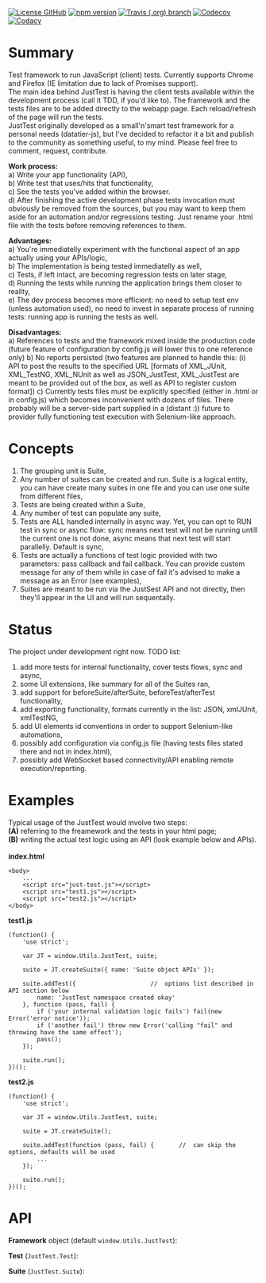 [![License GitHub](https://img.shields.io/github/license/gullerya/just-test.svg)](https://opensource.org/licenses/MIT)
[![npm version](https://img.shields.io/npm/v/just-test.svg?label=npm)](https://www.npmjs.com/package/just-test)
[![Travis (.org) branch](https://img.shields.io/travis/gullerya/just-test/master.svg?logo=travis)](https://travis-ci.org/gullerya/just-test)
[![Codecov](https://img.shields.io/codecov/c/github/gullerya/just-test/master.svg)](https://codecov.io/gh/gullerya/just-test/branch/master)
[![Codacy](https://img.shields.io/codacy/grade/9aa34b1cf3c248fea0164e71137dce1c.svg?logo=codacy)](https://www.codacy.com/app/gullerya/just-test)

# Summary

Test framework to run JavaScript (client) tests. Currently supports Chrome and Firefox (IE limitation due to lack of Promises support).<br/>
The main idea behind JustTest is having the client tests available within the development process (call it TDD, if you'd like to). The framework and the tests files are to be added directly to the webapp page. Each reload/refresh of the page will run the tests.<br/>
JustTest originally developed as a small'n'smart test framework for a personal needs (datatier-js), but I've decided to refactor it a bit and publish to the community as something useful, to my mind. Please feel free to comment, request, contribute.

<b>Work process:</b><br/>
	a)	Write your app functionality (API),<br/>
	b)	Write test that uses/hits that functionality,<br/>
	c)	See the tests you've added within the browser.<br>
	d)	After finishing the active development phase tests invocation must obviously be removed from the sources, but you may want to keep them aside for an automation and/or regressions testing. Just rename your .html file with the tests before removing references to them.<br/>

<b>Advantages:</b><br/>
	a)	You're immediatelly experiment with the functional aspect of an app actually using your APIs/logic,<br/>
	b)	The implementation is being tested immediatelly as well,<br/>
	c)	Tests, if left intact, are becoming regression tests on later stage,<br/>
	d)	Running the tests while running the application brings them closer to reality,<br/>
	e)	The dev process becomes more efficient: no need to setup test env (unless automation used), no need to invest in separate process of running tests: running app is running the tests as well.<br/>

<b>Disadvantages:</b><br/>
	a)	References to tests and the framework mixed inside the production code (future feature of configuration by config.js will lower this to one reference only)
	b)	No reports persisted (two features are planned to handle this: (i) API to post the results to the specified URL [formats of XML_JUnit, XML_TestNG, XML_NUnit as well as JSON_JustTest, XML_JustTest are meant to be provided out of the box, as well as API to register custom format])
	c)	Currently tests files must be explicitly specified (either in .html or in config.js) which becomes inconvenient with dozens of files. There probably will be a server-side part supplied in a (distant :)) future to provider fully functioning test execution with Selenium-like approach.

# Concepts

1) The grouping unit is Suite,<br/>
2) Any number of suites can be created and run. Suite is a logical entity, you can have create many suites in one file and you can use one suite from different files,<br/>
3) Tests are being created within a Suite,<br/>
4) Any number of test can populate any suite,<br/>
5) Tests are ALL handled internally in async way. Yet, you can opt to RUN test in sync or async flow: sync means next test will not be running untill the current one is not done, async means that next test will start parallelly. Default is sync,<br/>
6) Tests are actually a functions of test logic provided with two parameters: pass callback and fail callback. You can provide custom message for any of them while in case of fail it's advised to make a message as an Error (see examples),<br/>
7) Suites are meant to be run via the JustSest API and not directly, then they'll appear in the UI and will run sequentally.<br/>

# Status

The project under development right now. TODO list:<br/>
1) add more tests for internal functionality, cover tests flows, sync and async,<br/>
2) some UI extensions, like summary for all of the Suites ran,<br/>
3) add support for beforeSuite/afterSuite, beforeTest/afterTest functionality,<br/>
4) add exporting functionality, formats currently in the list: JSON, xmlJUnit, xmlTestNG,<br/>
5) add UI elements id conventions in order to support Selenium-like automations,<br/>
6) possibly add configuration via config.js file (having tests files stated there and not in index.html),<br/>
7) possibly add WebSocket based connectivity/API enabling remote execution/reporting.<br/>

# Examples

Typical usage of the JustTest would involve two steps:<br/>
<b>(A)</b> referring to the freamework and the tests in your html page;<br/>
<b>(B)</b> writing the actual test logic using an API (look example below and APIs).<br/>
<br/>
<b>index.html</b>
```
<body>
	...
	<script src="just-test.js"></script>
	<script src="test1.js"></script>
	<script src="test2.js"></script>
</body>
```

<b>test1.js</b>
```
(function() {
	'use strict';

	var JT = window.Utils.JustTest, suite;

	suite = JT.createSuite({ name: 'Suite object APIs' });

	suite.addTest({						//	options list described in API section below
		name: 'JustTest namespace created okay'
	}, function (pass, fail) {
		if ('your internal validation logic fails') fail(new Error('error notice'));
		if ('another fail') throw new Error('calling "fail" and throwing have the same effect');
		pass();
	});
	
	suite.run();
})();
```

<b>test2.js</b>
```
(function() {
	'use strict';

	var JT = window.Utils.JustTest, suite;
	
	suite = JT.createSuite();

	suite.addTest(function (pass, fail) {		//	can skip the options, defaults will be used
		...
	});
	
	suite.run();
})();
```

# API

<b>Framework</b> object (default ```window.Utils.JustTest```):


<b>Test</b> (```JustTest.Test```):


<b>Suite</b> (```JustTest.Suite```):

